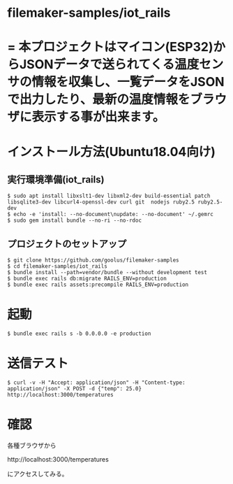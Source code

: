 # filemaker-samples/iot_rails
=
本プロジェクトはマイコン(ESP32)からJSONデータで送られてくる温度センサの情報を収集し、一覧データをJSONで出力したり、最新の温度情報をブラウザに表示する事が出来ます。
=
# インストール方法(Ubuntu18.04向け)
## 実行環境準備(iot_rails)
```
$ sudo apt install libxslt1-dev libxml2-dev build-essential patch libsqlite3-dev libcurl4-openssl-dev curl git  nodejs ruby2.5 ruby2.5-dev
$ echo -e 'install: --no-document\nupdate: --no-document' ~/.gemrc
$ sudo gem install bundle --no-ri --no-rdoc
```
## プロジェクトのセットアップ
```
$ git clone https://github.com/goolus/filemaker-samples
$ cd filemaker-samples/iot_rails
$ bundle install --path=vendor/bundle --without development test
$ bundle exec rails db:migrate RAILS_ENV=production
$ bundle exec rails assets:precompile RAILS_ENV=production
```

# 起動
```
$ bundle exec rails s -b 0.0.0.0 -e production
```

# 送信テスト
```
$ curl -v -H "Accept: application/json" -H "Content-type: application/json" -X POST -d {"temp": 25.0} http://localhost:3000/temperatures
```

# 確認
各種ブラウザから

http://localhost:3000/temperatures

にアクセスしてみる。

